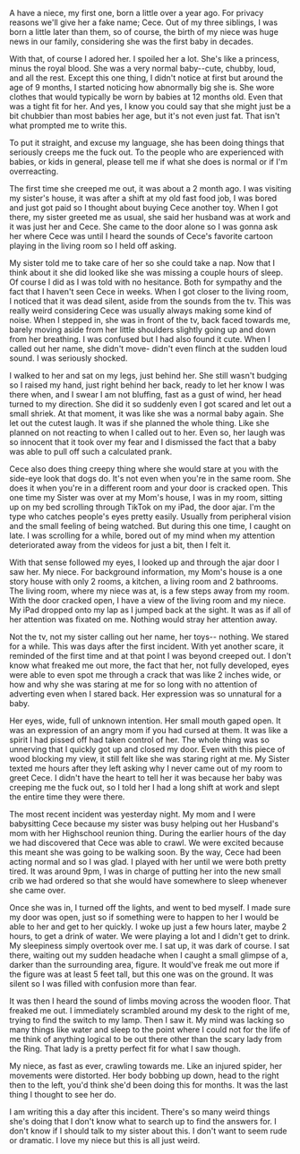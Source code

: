 A have a niece, my first one, born a little over a year ago. For privacy reasons we'll give her a fake name; Cece. Out of my three siblings, I was born a little later than them, so of course, the birth of my niece was huge news in our family, considering she was the first baby in decades. 

With that, of course I adored her. I spoiled her a lot. She's like a princess, minus the royal blood. She was a very normal baby--cute, chubby, loud, and all the rest. Except this one thing, I didn't notice at first but around the age of 9 months, I started noticing how abnormally big she is. She wore clothes that would typically be worn by babies at 12 months old. Even that was a tight fit for her.  And yes, I know you could say that she might just be a bit chubbier than most babies her age, but it's not even just fat. That isn't what prompted me to write this. 

To put it straight, and excuse my language, she has been doing things that seriously creeps me the fuck out. To the people who are experienced with babies, or kids in general, please tell me if what she does is normal or if I'm overreacting. 

The first time she creeped me out, it was about a 2 month ago. I was visiting my sister's house, it was after a shift at my old fast food job, I was bored and just got paid so I thought about buying Cece another toy. When I got there, my sister greeted me as usual, she said her husband was at work and it was just her and Cece. She came to the door alone so I was gonna ask her where Cece was until I heard the sounds of Cece's favorite cartoon playing in the living room so I held off asking. 

My sister told me to take care of her so she could take a nap. Now that I think about it she did looked like she was missing a couple hours of sleep.  Of course I did as I was told with no hesitance. Both for sympathy and the fact that I haven't seen Cece in weeks. When I got closer to the living room, I noticed that it was dead silent, aside from the sounds from the tv. This was really weird considering Cece was usually always making some kind of noise. When I stepped in, she was in front of the tv, back faced towards me, barely moving aside from her little shoulders slightly going up and down from her breathing. I was confused but I had also found it cute. When I called out her name, she didn't move- didn't even flinch at the sudden loud sound. I was seriously shocked. 

I walked to her and sat on my legs, just behind her. She still wasn't budging so I raised my hand, just right behind her back, ready to let her know I was there when, and I swear I am not bluffing, fast as a gust of wind, her head turned to my direction. She did it so suddenly even I got scared and let out a small shriek. At that moment, it was like she was a normal baby again. She let out the cutest laugh. It was if she planned the whole thing. Like she planned on not reacting to when I called out to her. Even so, her laugh was so innocent that it took over my fear and I dismissed the fact that a baby was able to pull off such a calculated prank. 

Cece also does thing creepy thing where she would stare at you with the side-eye look that dogs do. It's not even when you're in the same room. She does it when you're in a different room and your door is cracked open. This one time my Sister was over at my Mom's house, I was in my room, sitting up on my bed scrolling through TikTok on my iPad, the door ajar. I'm the type who catches people's eyes pretty easily. Usually from peripheral vision and the small feeling of being watched. But during this one time, I caught on late. I was scrolling for a while, bored out of my mind when my attention deteriorated away from the videos for just a bit, then I felt it. 

With that sense followed my eyes, I looked up and through the ajar door I saw her. My niece. For background information, my Mom's house is a one story house with only 2 rooms, a kitchen, a living room and 2 bathrooms. The living room, where my niece was at, is a few steps away from my room. With the door cracked open, I have a view of the living room and my niece. My iPad dropped onto my lap as I jumped back at the sight. It was as if all of her attention was fixated on me. Nothing would stray her attention away. 

Not the tv, not my sister calling out her name, her toys-- nothing. We stared for a while. This was days after the first incident. With yet another scare, it reminded of the first time and at that point I was beyond creeped out. I don't know what freaked me out more, the fact that her, not fully developed, eyes were able to even spot me through a crack that was like 2 inches wide, or how and why she was staring at me for so long with no attention of adverting even when I stared back. Her expression was so unnatural for a baby. 

Her eyes, wide, full of unknown intention. Her small mouth gaped open. It was an expression of an angry mom if you had cursed at them. It was like a spirit I had pissed off had taken control of her. The whole thing was so unnerving that I quickly got up and closed my door. Even with this piece of wood blocking my view, it still felt like she was staring right at me. My Sister texted me hours after they left asking why I never came out of my room to greet Cece. I didn't have the heart to tell her it was because her baby was creeping me the fuck out, so I told her I had a long shift at work and slept the entire time they were there. 

The most recent incident was yesterday night. My mom and I were babysitting Cece because my sister was busy helping out her Husband's mom with her Highschool reunion thing. During the earlier hours of the day we had discovered that Cece was able to crawl. We were excited because this meant she was going to be walking soon. By the way, Cece had been acting normal and so I was glad. I played with her until we were both pretty tired. It was around 9pm, I was in charge of putting her into the new small crib we had ordered so that she would have somewhere to sleep whenever she came over.

 Once she was in, I turned off the lights, and went to bed myself. I made sure my door was open, just so if something were to happen to her I would be able to her and get to her quickly. I woke up just a few hours later, maybe 2 hours, to get a drink of water. We were playing a lot and I didn't get to drink. My sleepiness simply overtook over me. I sat up, it was dark of course. I sat there, waiting out my sudden headache when I caught a small glimpse of a, darker than the surrounding area, figure. It would've freak me out more if the figure was at least 5 feet tall, but this one was on the ground. It was silent so I was filled with confusion more than fear. 

It was then I heard the sound of limbs moving across the wooden floor. That freaked me out. I immediately scrambled around my desk to the right of me, trying to find the switch to my lamp.  Then I saw it. My mind was lacking so many things like water and sleep to the point where I could not for the life of me think of anything logical to be out there other than the scary lady from the Ring. That lady is a pretty perfect fit for what I saw though. 

My niece, as fast as ever, crawling towards me. Like an injured spider, her movements were distorted. Her body bobbing up down, head to the right then to the left, you'd think she'd been doing this for months. It was the last thing I thought to see her do.

I am writing this a day after this incident. There's so many weird things she's doing that I don't know what to search up to find the answers for. I don't know if I should talk to my sister about this. I don't want to seem rude or dramatic. I love my niece but this is all just weird.